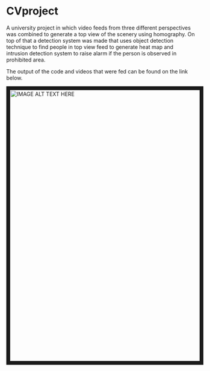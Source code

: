 # CVproject

A university project in which video feeds from three different perspectives was combined to generate a top view of the scenery using homography. On top of that a detection system was made that uses object detection technique to find people in top view feed to generate heat map and intrusion detection system to raise alarm if the person is observed in prohibited area.

The output of the code and videos that were fed can be found on the link below.

<a href="https://youtube.com/playlist?list=PLsruD_2dA9SEzK4HbyORXmV-5bnmc2coT" target="_blank"><img src="https://img.youtube.com/vi/3oh__3AAYgc/maxresdefault.jpg" alt="IMAGE ALT TEXT HERE" width="960" height="720" border="10" />

